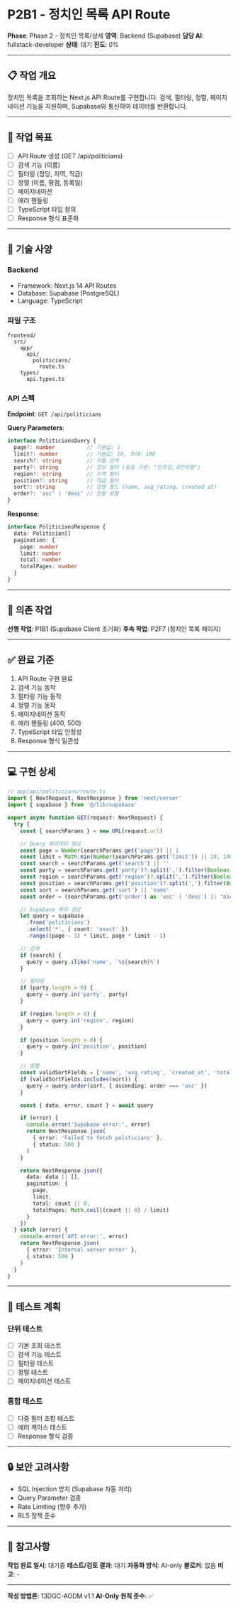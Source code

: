 # P2B1 - 정치인 목록 API Route

**Phase**: Phase 2 - 정치인 목록/상세
**영역**: Backend (Supabase)
**담당 AI**: fullstack-developer
**상태**: 대기
**진도**: 0%

---

## 📋 작업 개요

정치인 목록을 조회하는 Next.js API Route를 구현합니다. 검색, 필터링, 정렬, 페이지네이션 기능을 지원하며, Supabase와 통신하여 데이터를 반환합니다.

---

## 🎯 작업 목표

- [ ] API Route 생성 (GET /api/politicians)
- [ ] 검색 기능 (이름)
- [ ] 필터링 (정당, 지역, 직급)
- [ ] 정렬 (이름, 평점, 등록일)
- [ ] 페이지네이션
- [ ] 에러 핸들링
- [ ] TypeScript 타입 정의
- [ ] Response 형식 표준화

---

## 📐 기술 사양

### Backend
- Framework: Next.js 14 API Routes
- Database: Supabase (PostgreSQL)
- Language: TypeScript

### 파일 구조
```
frontend/
  src/
    app/
      api/
        politicians/
          route.ts
    types/
      api.types.ts
```

### API 스펙

**Endpoint**: `GET /api/politicians`

**Query Parameters**:
```typescript
interface PoliticiansQuery {
  page?: number          // 기본값: 1
  limit?: number         // 기본값: 10, 최대: 100
  search?: string        // 이름 검색
  party?: string         // 정당 필터 (쉼표 구분: "민주당,국민의힘")
  region?: string        // 지역 필터
  position?: string      // 직급 필터
  sort?: string          // 정렬 필드 (name, avg_rating, created_at)
  order?: 'asc' | 'desc' // 정렬 방향
}
```

**Response**:
```typescript
interface PoliticiansResponse {
  data: Politician[]
  pagination: {
    page: number
    limit: number
    total: number
    totalPages: number
  }
}
```

---

## 🔗 의존 작업

**선행 작업**: P1B1 (Supabase Client 초기화)
**후속 작업**: P2F7 (정치인 목록 페이지)

---

## ✅ 완료 기준

1. API Route 구현 완료
2. 검색 기능 동작
3. 필터링 기능 동작
4. 정렬 기능 동작
5. 페이지네이션 동작
6. 에러 핸들링 (400, 500)
7. TypeScript 타입 안정성
8. Response 형식 일관성

---

## 💻 구현 상세

```typescript
// app/api/politicians/route.ts
import { NextRequest, NextResponse } from 'next/server'
import { supabase } from '@/lib/supabase'

export async function GET(request: NextRequest) {
  try {
    const { searchParams } = new URL(request.url)

    // Query 파라미터 파싱
    const page = Number(searchParams.get('page')) || 1
    const limit = Math.min(Number(searchParams.get('limit')) || 10, 100)
    const search = searchParams.get('search') || ''
    const party = searchParams.get('party')?.split(',').filter(Boolean) || []
    const region = searchParams.get('region')?.split(',').filter(Boolean) || []
    const position = searchParams.get('position')?.split(',').filter(Boolean) || []
    const sort = searchParams.get('sort') || 'name'
    const order = (searchParams.get('order') as 'asc' | 'desc') || 'asc'

    // Supabase 쿼리 생성
    let query = supabase
      .from('politicians')
      .select('*', { count: 'exact' })
      .range((page - 1) * limit, page * limit - 1)

    // 검색
    if (search) {
      query = query.ilike('name', `%${search}%`)
    }

    // 필터링
    if (party.length > 0) {
      query = query.in('party', party)
    }

    if (region.length > 0) {
      query = query.in('region', region)
    }

    if (position.length > 0) {
      query = query.in('position', position)
    }

    // 정렬
    const validSortFields = ['name', 'avg_rating', 'created_at', 'total_ratings']
    if (validSortFields.includes(sort)) {
      query = query.order(sort, { ascending: order === 'asc' })
    }

    const { data, error, count } = await query

    if (error) {
      console.error('Supabase error:', error)
      return NextResponse.json(
        { error: 'Failed to fetch politicians' },
        { status: 500 }
      )
    }

    return NextResponse.json({
      data: data || [],
      pagination: {
        page,
        limit,
        total: count || 0,
        totalPages: Math.ceil((count || 0) / limit)
      }
    })
  } catch (error) {
    console.error('API error:', error)
    return NextResponse.json(
      { error: 'Internal server error' },
      { status: 500 }
    )
  }
}
```

---

## 📝 테스트 계획

### 단위 테스트
- [ ] 기본 조회 테스트
- [ ] 검색 기능 테스트
- [ ] 필터링 테스트
- [ ] 정렬 테스트
- [ ] 페이지네이션 테스트

### 통합 테스트
- [ ] 다중 필터 조합 테스트
- [ ] 에러 케이스 테스트
- [ ] Response 형식 검증

---

## 🔒 보안 고려사항

- SQL Injection 방지 (Supabase 자동 처리)
- Query Parameter 검증
- Rate Limiting (향후 추가)
- RLS 정책 준수

---

## 📌 참고사항

**작업 완료 일시**: 대기중
**테스트/검토 결과**: 대기
**자동화 방식**: AI-only
**블로커**: 없음
**비고**: -

---

**작성 방법론**: 13DGC-AODM v1.1
**AI-Only 원칙 준수**: ✅
